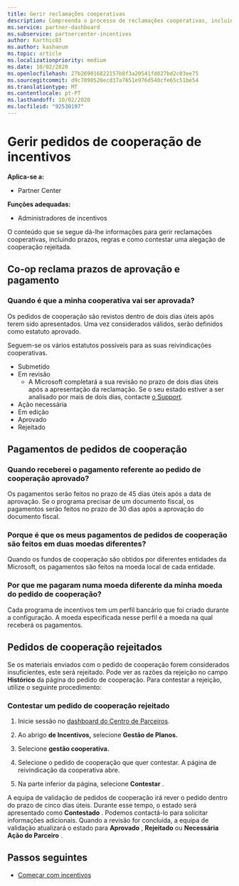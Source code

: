 ```yaml
---
title: Gerir reclamações cooperativas
description: Compreenda o processo de reclamações cooperativas, incluindo prazos, questões cambiais e como contestar um pedido de cooperação rejeitado.
ms.service: partner-dashboard
ms.subservice: partnercenter-incentives
author: Karthic83
ms.author: kashanum
ms.topic: article
ms.localizationpriority: medium
ms.date: 10/02/2020
ms.openlocfilehash: 27b269016822157b8f3a20541fd027bd2c03ee75
ms.sourcegitcommit: d9c7890520ecd37a7651e976d540cfe65c51be54
ms.translationtype: MT
ms.contentlocale: pt-PT
ms.lasthandoff: 10/02/2020
ms.locfileid: "92530197"
---
```

# <a name="manage-incentives-co-op-claims"></a>Gerir pedidos de cooperação de incentivos

**Aplica-se a:**

- Partner Center

**Funções adequadas:**

- Administradores de incentivos

O conteúdo que se segue dá-lhe informações para gerir reclamações cooperativas, incluindo prazos, regras e como contestar uma alegação de cooperação rejeitada.

## <a name="co-op-claims-approval-and-payment-deadlines"></a>Co-op reclama prazos de aprovação e pagamento

### <a name="when-will-my-co-op-claim-be-approved"></a>Quando é que a minha cooperativa vai ser aprovada?

Os pedidos de cooperação são revistos dentro de dois dias úteis após terem sido apresentados. Uma vez considerados válidos, serão definidos como estatuto aprovado.  

Seguem-se os vários estatutos possíveis para as suas reivindicações cooperativas.

- Submetido
- Em revisão
  - A Microsoft completará a sua revisão no prazo de dois dias úteis após a apresentação da reclamação. Se o seu estado estiver a ser analisado por mais de dois dias, contacte [o Support](https://partner.microsoft.com/dashboard/support/incentives/servicerequests?category=incentives).
- Ação necessária
- Em edição
- Aprovado
- Rejeitado

## <a name="co-op-claim-payments"></a>Pagamentos de pedidos de cooperação

### <a name="when-will-i-get-the-payment-for-the-approved-co-op-claim"></a>Quando receberei o pagamento referente ao pedido de cooperação aprovado?

Os pagamentos serão feitos no prazo de 45 dias úteis após a data de aprovação. Se o programa precisar de um documento fiscal, os pagamentos serão feitos no prazo de 30 dias após a aprovação do documento fiscal.

### <a name="why-are-my-co-op-claim-payments-made-in-two-different-currencies"></a>Porque é que os meus pagamentos de pedidos de cooperação são feitos em duas moedas diferentes?

Quando os fundos de cooperação são obtidos por diferentes entidades da Microsoft, os pagamentos são feitos na moeda local de cada entidade.  

### <a name="why-was-i-paid-in-a-currency-other-than-my-co-op-claim-currency"></a>Por que me pagaram numa moeda diferente da minha moeda do pedido de cooperação?

Cada programa de incentivos tem um perfil bancário que foi criado durante a configuração. A moeda especificada nesse perfil é a moeda na qual receberá os pagamentos.

## <a name="rejected-co-op-claims"></a>Pedidos de cooperação rejeitados

Se os materiais enviados com o pedido de cooperação forem considerados insuficientes, este será rejeitado. Pode ver as razões da rejeição no campo **Histórico** da página do pedido de cooperação. Para contestar a rejeição, utilize o seguinte procedimento:

### <a name="dispute-a-rejected-co-op-claim"></a>Contestar um pedido de cooperação rejeitado

1. Inicie sessão no [dashboard do Centro de Parceiros](https://partner.microsoft.com/dashboard/).

2. Ao abrigo **de Incentivos,** selecione **Gestão de Planos.**

3. Selecione **gestão cooperativa.**

4. Selecione o pedido de cooperação que quer contestar. A página de reivindicação da cooperativa abre.

5. Na parte inferior da página, selecione **Contestar** .

A equipa de validação de pedidos de cooperação irá rever o pedido dentro do prazo de cinco dias úteis. Durante esse tempo, o estado será apresentado como **Contestado** . Podemos contactá-lo para solicitar informações adicionais. Quando a revisão for concluída, a equipa de validação atualizará o estado para **Aprovado** , **Rejeitado** ou **Necessária Ação do Parceiro** .

## <a name="next-steps"></a>Passos seguintes

- [Começar com incentivos](incentives-get-started-intro.md)
